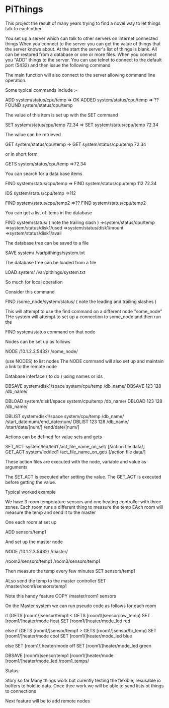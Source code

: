 # PiThings

This project the result of many years trying to find a novel way to let things talk to each other.

You set up a server which can talk to other servers on internet connected things
When you connect to the server you can get the value of things that the server knows about.
At the start the server's list of things is blank.
All can be restored from a database or one or more files.
When you connect you "ADD" things to the server.
You can use telnet to connect to the default port (5432) and then issue the following command

The main function will also connect to the server allowing command line operation.

Some typical commands include :-

ADD system/status/cpu/temp
=> OK ADDED system/status/cpu/temp
=> ?? FOUND system/status/cpu/temp

The value of this item is set up with the SET command

SET system/status/cpu/temp 72.34
=> SET system/status/cpu/temp 72.34

The value can be retrieved

GET system/status/cpu/temp
=> GET system/status/cpu/temp 72.34

or in short form

GETS system/status/cpu/temp
=>72.34

You can search for a data base items

FIND system/status/cpu/temp
=> FIND system/status/cpu/temp 112 72.34

IDS system/status/cpu/temp
=>112


FIND system/status/cpu/temp2
=>?? FIND system/status/cpu/temp2

You can get a list of items in the database

FIND system/status/  ( note the trailing slash ) 
=>system/status/cpu/temp
=>system/status/disk1/used
=>system/status/disk1/mount
=>system/status/disk1/avail

The database tree can be saved to a file

SAVE system/   /var/pithings/system.txt

The database tree can be loaded from a file

LOAD system/   /var/pithings/system.txt

So much for local operation

Consider this command

FIND /some_node/system/status/  ( note the leading and trailing slashes ) 

This will attempt to use the find command on a different node "some_node"
THe system will attempt to set up a connection to some_node and then run the

FIND system/status command on that node


Nodes can be set up as follows

NODE /10.1.2.3:5432/ /some_node/

(use NODES) to list nodes 
The NODE command will also set up and maintain  a link to the remote node 


Database interface ( to do ) using names or ids

DBSAVE system/disk1/space  system/cpu/temp /db_name/
DBSAVE 123  128 /db_name/

DBLOAD system/disk1/space  system/cpu/temp /db_name/
DBLOAD 123  128 /db_name/

DBLIST system/disk1/space  system/cpu/temp /db_name/ /start_date:num//end_date:num/
DBLIST 123  128 /db_name/ /start/date/[num/] /end/date/[num/]

Actions can be defined for value sets and gets


SET_ACT  system/led/led1  /act_file_name_on_set/ [/action file data/]
GET_ACT  system/led/led1  /act_file_name_on_get/ [/action file data/]

These action files are executed with the node, variable and value as arguments

The SET_ACT is executed after setting the value.
The GET_ACT is executed before getting the value.


Typical worked example

We have 3 room temperature sensors and one heating controller with three zones.
Each room runs a different thing to measure the temp
EAch room will measure the temp and send it to the master

One each room at set up

ADD sensors/temp1

And set up the master node

NODE /10.1.2.3:5432/ /master/


/room2/sensors/temp1
/room3/sensors/temp1

Then measure the temp every few minutes
SET sensors/temp1 <value>

ALso send the temp to the master controller
SET /master/room1/sensors/temp1 <value>

Note this handy feature
COPY /master/room1 sensors

On the Master system we can run pseudo code as follows
for each room

if (GETS [room1/]sensor/temp1 < GETS [room1/]sensor/low_temp)
   SET [room1/]heater/mode heat
   SET [room1/]heater/mode_led red


else if (GETS [room1/]sensor/temp1 > GETS [room1/]sensor/hi_temp)
   SET [room1/]heater/mode cool
   SET [room1/]heater/mode_led blue
   

else
   SET [room1/]heater/mode off
   SET [room1/]heater/mode_led green

DBSAVE [room1/]sensor/temp1 [room1/]heater/mode [room1/]heater/mode_led /room1_temps/

Status

Story so far
   Many things work but curently testing the flexible, resusable  io buffers to hold io data. Once thee work we will be able to send lists ot things to connections
   
  Next feature will be to add remote nodes
  

   